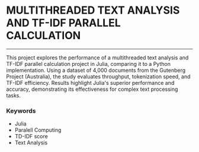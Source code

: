 
# MULTITHREADED TEXT ANALYSIS AND TF-IDF PARALLEL CALCULATION
***

This project explores the performance of a multithreaded text analysis and TF-IDF parallel calculation project in Julia, comparing it to a Python implementation. Using a dataset of 4,000 documents from the Gutenberg Project (Australia), the study evaluates throughput, tokenization speed, and TF-IDF efficiency. Results highlight Julia's superior performance and accuracy, demonstrating its effectiveness for complex text processing tasks.

### Keywords

- Julia
- Paralell Computing
- TD-IDF score
- Text Analysis

